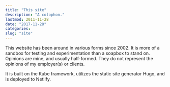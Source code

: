 ```yaml
---
title: "This site"
description: "A colophon."
lastmod: 2011-11-28
date: "2017-11-28"
categories:
slug: "site"
---
```


This website has been around in various forms since 2002. It is more of a sandbox for testing and experimentation than a soapbox to stand on. Opinions are mine, and usually half-formed. They do not represent the opinions of my employer(s) or clients.

It is built on the Kube framework, utilizes the static site generator Hugo, and is deployed to Netlify.